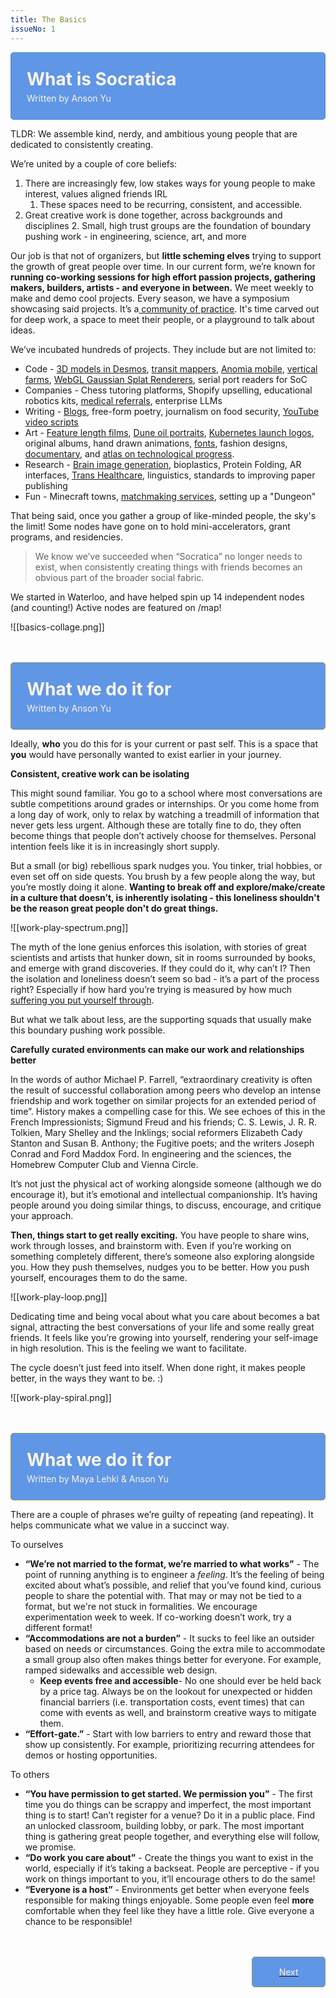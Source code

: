 ```yaml
---
title: The Basics
issueNo: 1
---
```


<div style="border-radius: 5px; padding: 25px; border: 1px solid #5687D1; background: #6096E6;">
<h1 style="color: #F9F5E9; padding: 0px; margin:0;">What is Socratica</h1>
<p style="color: #F9F5E9; padding: 0; padding-top: 5px;margin:0;">Written by Anson Yu</p>
</div>

TLDR: We assemble kind, nerdy, and ambitious young people that are dedicated to consistently creating.

We’re united by a couple of core beliefs:

1. There are increasingly few, low stakes ways for young people to make interest, values aligned friends IRL
   1. These spaces need to be recurring, consistent, and accessible.
2. Great creative work is done together, across backgrounds and disciplines 2. Small, high trust groups are the foundation of boundary pushing work - in engineering, science, art, and more

Our job is that not of organizers, but **little scheming elves** trying to support the growth of great people over time. In our current form, we’re known for **running co-working sessions for high effort passion projects, gathering makers, builders, artists - and everyone in between.** We meet weekly to make and demo cool projects. Every season, we have a symposium showcasing said projects. It’s a[ community of practice](https://www.wenger-trayner.com/introduction-to-communities-of-practice/). It's time carved out for deep work, a space to meet their people, or a playground to talk about ideas.

We’ve incubated hundreds of projects. They include but are not limited to:

- Code - [3D models in Desmos](https://twitter.com/RealSimonWu/status/1716129921930526831), [transit mappers](https://map.henryn.ca/), [Anomia mobile](https://www.youtube.com/watch?v=FfKF9IL_5E4), [vertical farms](https://photos.app.goo.gl/2kp5vVKHWdA54R9e6), [WebGL Gaussian Splat Renderers](https://shahan.ca/gs-editor/), serial port readers for SoC
- Companies - Chess tutoring platforms, Shopify upselling, educational robotics kits, [medical referrals](https://relaymd.com/), enterprise LLMs
- Writing - [Blogs](https://boxx.substack.com/), free-form poetry, journalism on food security, [YouTube video scripts](https://www.youtube.com/@adultingexplained?themeRefresh=1)
- Art - [Feature length films](https://www.youtube.com/watch?v=9oCIi8tz518&pp=ygUHeWlpbXVrYQ%3D%3D), [Dune oil portraits](https://www.instagram.com/p/Cv4yQtNg6nk/?igshid=MzRlODBiNWFlZA%3D%3D), [Kubernetes launch logos](https://aws.amazon.com/blogs/containers/amazon-eks-now-supports-kubernetes-version-1-28/), original albums, hand drawn animations, [fonts](https://twitter.com/lychkel/status/1722289626424168903), fashion designs, [documentary](https://www.unstuck.film/), and [atlas on technological progress](http://leversforprogress.com/).
- Research - [Brain image generation](https://jonathanxu.com/blog/2023-07-22-mind-reading), bioplastics, Protein Folding, AR interfaces, [Trans Healthcare](https://website-ten-henna-54.vercel.app/), linguistics, standards to improving paper publishing
- Fun - Minecraft towns, [matchmaking services](https://github.com/ansonyuu/matchmaking), setting up a "Dungeon"

That being said, once you gather a group of like-minded people, the sky's the limit! Some nodes have gone on to hold mini-accelerators, grant programs, and residencies.

> We know we’ve succeeded when “Socratica” no longer needs to exist, when consistently creating things with friends becomes an obvious part of the broader social fabric.

We started in Waterloo, and have helped spin up 14 independent nodes (and counting!) Active nodes are featured on /map!

<!-- probably make these html so we can style em -->

![[basics-collage.png]]

<br/>
<br/>
<div style="color: red; border-radius: 5px; padding: 25px; border: 1px solid #949D62; background: #6096E6;">
<h1 style="color: #F9F5E9; padding: 0px; margin:0;">What we do it for</h1>
<p style="color: #F9F5E9; padding: 0; padding-top: 5px;margin:0;">Written by Anson Yu</p>
</div>

Ideally, **who** you do this for is your current or past self. This is a space that **you** would have personally wanted to exist earlier in your journey.

**Consistent, creative work can be isolating**

This might sound familiar. You go to a school where most conversations are subtle competitions around grades or internships. Or you come home from a long day of work, only to relax by watching a treadmill of information that never gets less urgent. Although these are totally fine to do, they often become things that people don’t actively choose for themselves. Personal intention feels like it is in increasingly short supply.

But a small (or big) rebellious spark nudges you. You tinker, trial hobbies, or even set off on side quests. You brush by a few people along the way, but you’re mostly doing it alone. **Wanting to break off and explore/make/create in a culture that doesn’t, is inherently isolating - this loneliness shouldn't be the reason great people don't do great things.**

![[work-play-spectrum.png]]

The myth of the lone genius enforces this isolation, with stories of great scientists and artists that hunker down, sit in rooms surrounded by books, and emerge with grand discoveries. If they could do it, why can’t I? Then the isolation and loneliness doesn’t seem so bad - it’s a part of the process right? Especially if how hard you’re trying is measured by how much [suffering you put yourself through](https://www.lesswrong.com/posts/bx3gkHJehRCYZAF3r/pain-is-not-the-unit-of-effort).

But what we talk about less, are the supporting squads that usually make this boundary pushing work possible.

**Carefully curated environments can make our work and relationships better**

In the words of author Michael P. Farrell, “extraordinary creativity is often the result of successful collaboration among peers who develop an intense friendship and work together on similar projects for an extended period of time”. History makes a compelling case for this. We see echoes of this in the French Impressionists; Sigmund Freud and his friends; C. S. Lewis, J. R. R. Tolkien, Mary Shelley and the Inklings; social reformers Elizabeth Cady Stanton and Susan B. Anthony; the Fugitive poets; and the writers Joseph Conrad and Ford Maddox Ford. In engineering and the sciences, the Homebrew Computer Club and Vienna Circle.

It’s not just the physical act of working alongside someone (although we do encourage it), but it’s emotional and intellectual companionship. It’s having people around you doing similar things, to discuss, encourage, and critique your approach.

**Then, things start to get really exciting.** You have people to share wins, work through losses, and brainstorm with. Even if you’re working on something completely different, there’s someone also exploring alongside you. How they push themselves, nudges you to be better. How you push yourself, encourages them to do the same.

![[work-play-loop.png]]

Dedicating time and being vocal about what you care about becomes a bat signal, attracting the best conversations of your life and some really great friends. It feels like you’re growing into yourself, rendering your self-image in high resolution. This is the feeling we want to facilitate.

The cycle doesn’t just feed into itself. When done right, it makes people better, in the ways they want to be. :)

![[work-play-spiral.png]]

<br/>
<br/>
<div style="color: red; border-radius: 5px; padding: 25px; border: 1px solid #949D62; background: #6096E6;">
<h1 style="color: #F9F5E9; padding: 0px; margin:0;">What we do it for</h1>
<p style="color: #F9F5E9; padding: 0; padding-top: 5px;margin:0;">Written by Maya Lehki & Anson Yu</p>
</div>

There are a couple of phrases we’re guilty of repeating (and repeating). It helps communicate what we value in a succinct way.

To ourselves

- **“We’re not married to the format, we’re married to what works”** - The point of running anything is to engineer a _feeling_. It’s the feeling of being excited about what’s possible, and relief that you’ve found kind, curious people to share the potential with. That may or may not be tied to a format, but we're not stuck in formalities. We encourage experimentation week to week. If co-working doesn’t work, try a different format!
- **“Accommodations are not a burden”** - It sucks to feel like an outsider based on needs or circumstances. Going the extra mile to accommodate a small group also often makes things better for everyone. For example, ramped sidewalks and accessible web design.
  - **Keep events free and accessible**- No one should ever be held back by a price tag. Always be on the lookout for unexpected or hidden financial barriers (i.e. transportation costs, event times) that can come with events as well, and brainstorm creative ways to mitigate them.
- **“Effort-gate.”** - Start with low barriers to entry and reward those that show up consistently. For example, prioritizing recurring attendees for demos or hosting opportunities.

To others

- **“You have permission to get started. We permission you”** - The first time you do things can be scrappy and imperfect, the most important thing is to start! Can’t register for a venue? Do it in a public place. Find an unlocked classroom, building lobby, or park. The most important thing is gathering great people together, and everything else will follow, we promise.
- **“Do work you care about”** - Create the things you want to exist in the world, especially if it’s taking a backseat. People are perceptive - if you work on things important to you, it’ll encourage others to do the same!
- **“Everyone is a host”** - Environments get better when everyone feels responsible for making things enjoyable. Some people even feel **more** comfortable when they feel like they have a little role. Give everyone a chance to be responsible!

<br/>
<br/>

<!-- If we add new issue's in between, we need to modify these -->
<div style="display: flex; justify-content: flex-end;">
<a href="/getting-started" style="border-radius: 5px; padding: 15px; border: 1px solid #949D62; background: #6096E6; width: 17%; text-align: center;" onmouseover="this.style.cursor='pointer';" onmouseenter="this.style.transition='all 0.3s'; this.style.transform='scale(1.02)';" onmouseleave="this.style.transform='scale(1)';">
<p style="color: #F9F5E9; padding: 0;margin:0;">Next</p>
</a>
</div>

<!-- If we add new issue's in between, we need to modify these -->
<!-- <div style="display: flex; justify-content: space-between;">
<div style="color: red; border-radius: 5px; padding: 15px; border: 1px solid #949D62; background: #6096E6; width: 17%; text-align: center;" onclick="#">
<p style="color: #F9F5E9; padding: 0;margin:0;">Previous</p>
</div>
<div style="color: red; border-radius: 5px; padding: 15px; border: 1px solid #949D62; background: #6096E6; width: 17%; text-align: center;" onclick="location.href='https://toolbox.socratica.info/getting-started';">
<p style="color: #F9F5E9; padding: 0;margin:0;">Next</p>
</div>
</div> -->
